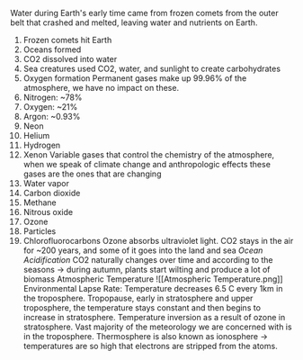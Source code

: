 Water during Earth's early time came from frozen comets from the outer belt that crashed and melted, leaving water and nutrients on Earth. 
1. Frozen comets hit Earth
2. Oceans formed
3. CO2 dissolved into water
4. Sea creatures used CO2, water, and sunlight to create carbohydrates
5. Oxygen formation
Permanent gases make up 99.96% of the atmosphere, we have no impact on these. 
1. Nitrogen: ~78%
2. Oxygen: ~21%
3. Argon: ~0.93%
4. Neon
5. Helium
6. Hydrogen
7. Xenon
Variable gases that control the chemistry of the atmosphere, when we speak of climate change and anthropologic effects these gases are the ones that are changing
1. Water vapor
2. Carbon dioxide
3. Methane
4. Nitrous oxide
5. Ozone
6. Particles
7. Chlorofluorocarbons
Ozone absorbs ultraviolet light. 
CO2 stays in the air for ~200 years, and some of it goes into the land and sea
*Ocean Acidification*
CO2 naturally changes over time and according to the seasons -> during autumn, plants start wilting and produce a lot of biomass
Atmospheric Temperature
![[Atmospheric Temperature.png]]
Environmental Lapse Rate:
Temperature decreases 6.5 C every 1km in the troposphere. 
Tropopause, early in stratosphere and upper troposphere, the temperature stays constant and then begins to increase in stratosphere. Temperature inversion as a result of ozone in stratosphere.
Vast majority of the meteorology we are concerned with is in the troposphere. 
Thermosphere is also known as ionosphere -> temperatures are so high that electrons are stripped from the atoms. 